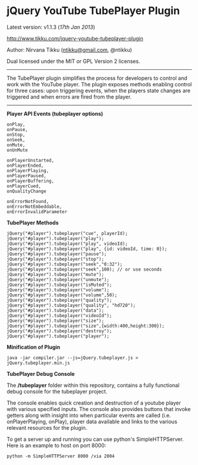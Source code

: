 jQuery YouTube TubePlayer Plugin
===

Latest version: v1.1.3 (_17th Jan 2013_)

http://www.tikku.com/jquery-youtube-tubeplayer-plugin

Author: Nirvana Tikku (ntikku@gmail.com, @ntikku)

Dual licensed under the MIT or GPL Version 2 licenses.

----

The TubePlayer plugin simplifies the process for developers to control and work with the YouTube player. The plugin exposes methods enabling control for three cases: upon triggering events, when the players state changes are triggered and when errors are fired from the player.

----

**Player API Events (tubeplayer options)**

	onPlay,
	onPause,
	onStop,
	onSeek,
	onMute,
	onUnMute

	onPlayerUnstarted,
	onPlayerEnded,
	onPlayerPlaying,
	onPlayerPaused,
	onPlayerBuffering,
	onPlayerCued,
	onQualityChange
	
	onErrorNotFound,
	onErrorNotEmbeddable,
	onErrorInvalidParameter

**TubePlayer Methods**
	
	jQuery("#player").tubeplayer("cue", playerId);
    jQuery("#player").tubeplayer("play");
    jQuery("#player").tubeplayer("play", videoId);
    jQuery("#player").tubeplayer("play", {id: videoId, time: 0});
    jQuery("#player").tubeplayer("pause");
    jQuery("#player").tubeplayer("stop");
    jQuery("#player").tubeplayer("seek","0:32");
    jQuery("#player").tubeplayer("seek",100); // or use seconds
    jQuery("#player").tubeplayer("mute");
    jQuery("#player").tubeplayer("unmute");
    jQuery("#player").tubeplayer("isMuted");
    jQuery("#player").tubeplayer("volume");
    jQuery("#player").tubeplayer("volume",50);
    jQuery("#player").tubeplayer("quality");
    jQuery("#player").tubeplayer("quality", "hd720");
    jQuery("#player").tubeplayer("data");
    jQuery("#player").tubeplayer("videoId");
    jQuery("#player").tubeplayer("size");
    jQuery("#player").tubeplayer("size",{width:400,height:300});
    jQuery("#player").tubeplayer("destroy");
    jQuery("#player").tubeplayer("player");

**Minification of Plugin**

	java -jar compiler.jar --js=jQuery.tubeplayer.js > jQuery.tubeplayer.min.js

**TubePlayer Debug Console**

The **/tubeplayer** folder within this repository, contains a fully functional debug console for the tubeplayer project.  

The console enables quick creation and destruction of a youtube player with various specified inputs.  The console also provides buttons that invoke getters along with insight into when particular events are called (i.e. onPlayerPlaying, onPlay), player data available and links to the various relevant resources for the plugin. 

To get a server up and running you can use python's SimpleHTTPServer. Here is an example to host on port 8000:

	python -m SimpleHTTPServer 8000 /via 2004
	
	
